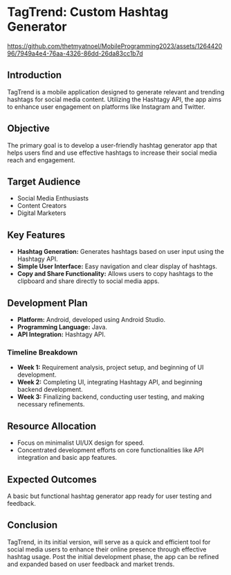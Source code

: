 # TagTrend: Custom Hashtag Generator

https://github.com/thetmyatnoel/MobileProgramming2023/assets/126442096/7949a4e4-76aa-4326-86dd-26da83cc1b7d


## Introduction
TagTrend is a mobile application designed to generate relevant and trending hashtags for social media content. Utilizing the Hashtagy API, the app aims to enhance user engagement on platforms like Instagram and Twitter.

## Objective
The primary goal is to develop a user-friendly hashtag generator app that helps users find and use effective hashtags to increase their social media reach and engagement.

## Target Audience
- Social Media Enthusiasts
- Content Creators
- Digital Marketers

## Key Features
- **Hashtag Generation:** Generates hashtags based on user input using the Hashtagy API.
- **Simple User Interface:** Easy navigation and clear display of hashtags.
- **Copy and Share Functionality:** Allows users to copy hashtags to the clipboard and share directly to social media apps.

## Development Plan
- **Platform:** Android, developed using Android Studio.
- **Programming Language:** Java.
- **API Integration:** Hashtagy API.

### Timeline Breakdown
- **Week 1:** Requirement analysis, project setup, and beginning of UI development.
- **Week 2:** Completing UI, integrating Hashtagy API, and beginning backend development.
- **Week 3:** Finalizing backend, conducting user testing, and making necessary refinements.

## Resource Allocation
- Focus on minimalist UI/UX design for speed.
- Concentrated development efforts on core functionalities like API integration and basic app features.

## Expected Outcomes
A basic but functional hashtag generator app ready for user testing and feedback.

## Conclusion
TagTrend, in its initial version, will serve as a quick and efficient tool for social media users to enhance their online presence through effective hashtag usage. Post the initial development phase, the app can be refined and expanded based on user feedback and market trends.
